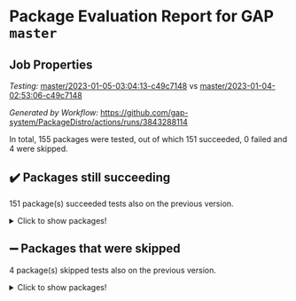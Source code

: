 # Package Evaluation Report for GAP `master`

## Job Properties

*Testing:* [master/2023-01-05-03:04:13-c49c7148](https://github.com/gap-system/PackageDistro/blob/data/reports/master/2023-01-05-03:04:13-c49c7148) vs [master/2023-01-04-02:53:06-c49c7148](https://github.com/gap-system/PackageDistro/blob/data/reports/master/2023-01-04-02:53:06-c49c7148)

*Generated by Workflow:* https://github.com/gap-system/PackageDistro/actions/runs/3843288114

In total, 155 packages were tested, out of which 151 succeeded, 0 failed and 4 were skipped.

## :heavy_check_mark: Packages still succeeding

151 package(s) succeeded tests also on the previous version.
<details><summary>Click to show packages!</summary>

- 4ti2interface 2022.09-01 [(success)](https://github.com/gap-system/PackageDistro/actions/runs/3843288114/jobs/6545597646)
- ace 5.6.2 [(success)](https://github.com/gap-system/PackageDistro/actions/runs/3843288114/jobs/6545597761)
- aclib 1.3.2 [(success)](https://github.com/gap-system/PackageDistro/actions/runs/3843288114/jobs/6545597857)
- agt 0.3.1 [(success)](https://github.com/gap-system/PackageDistro/actions/runs/3843288114/jobs/6545598772)
- alnuth 3.2.1 [(success)](https://github.com/gap-system/PackageDistro/actions/runs/3843288114/jobs/6545598837)
- anupq 3.2.6 [(success)](https://github.com/gap-system/PackageDistro/actions/runs/3843288114/jobs/6545598904)
- atlasrep 2.1.6 [(success)](https://github.com/gap-system/PackageDistro/actions/runs/3843288114/jobs/6545598988)
- autodoc 2022.10.20 [(success)](https://github.com/gap-system/PackageDistro/actions/runs/3843288114/jobs/6545599067)
- automata 1.15 [(success)](https://github.com/gap-system/PackageDistro/actions/runs/3843288114/jobs/6545599143)
- automgrp 1.3.2 [(success)](https://github.com/gap-system/PackageDistro/actions/runs/3843288114/jobs/6545599216)
- autpgrp 1.11 [(success)](https://github.com/gap-system/PackageDistro/actions/runs/3843288114/jobs/6545599277)
- cap 2022.12-15 [(success)](https://github.com/gap-system/PackageDistro/actions/runs/3843288114/jobs/6545599334)
- caratinterface 2.3.4 [(success)](https://github.com/gap-system/PackageDistro/actions/runs/3843288114/jobs/6545599417)
- cddinterface 2022.11.01 [(success)](https://github.com/gap-system/PackageDistro/actions/runs/3843288114/jobs/6545599483)
- circle 1.6.5 [(success)](https://github.com/gap-system/PackageDistro/actions/runs/3843288114/jobs/6545599555)
- classicpres 1.22 [(success)](https://github.com/gap-system/PackageDistro/actions/runs/3843288114/jobs/6545599613)
- cohomolo 1.6.11 [(success)](https://github.com/gap-system/PackageDistro/actions/runs/3843288114/jobs/6545599692)
- congruence 1.2.4 [(success)](https://github.com/gap-system/PackageDistro/actions/runs/3843288114/jobs/6545599781)
- corelg 1.56 [(success)](https://github.com/gap-system/PackageDistro/actions/runs/3843288114/jobs/6545599851)
- crime 1.6 [(success)](https://github.com/gap-system/PackageDistro/actions/runs/3843288114/jobs/6545599928)
- crisp 1.4.6 [(success)](https://github.com/gap-system/PackageDistro/actions/runs/3843288114/jobs/6545600004)
- crypting 0.10.4 [(success)](https://github.com/gap-system/PackageDistro/actions/runs/3843288114/jobs/6545600090)
- cryst 4.1.25 [(success)](https://github.com/gap-system/PackageDistro/actions/runs/3843288114/jobs/6545600147)
- crystcat 1.1.10 [(success)](https://github.com/gap-system/PackageDistro/actions/runs/3843288114/jobs/6545600218)
- ctbllib 1.3.4 [(success)](https://github.com/gap-system/PackageDistro/actions/runs/3843288114/jobs/6545600286)
- cubefree 1.19 [(success)](https://github.com/gap-system/PackageDistro/actions/runs/3843288114/jobs/6545600366)
- curlinterface 2.3.1 [(success)](https://github.com/gap-system/PackageDistro/actions/runs/3843288114/jobs/6545600426)
- cvec 2.7.6 [(success)](https://github.com/gap-system/PackageDistro/actions/runs/3843288114/jobs/6545600482)
- datastructures 0.3.0 [(success)](https://github.com/gap-system/PackageDistro/actions/runs/3843288114/jobs/6545600521)
- deepthought 1.0.6 [(success)](https://github.com/gap-system/PackageDistro/actions/runs/3843288114/jobs/6545600578)
- design 1.7 [(success)](https://github.com/gap-system/PackageDistro/actions/runs/3843288114/jobs/6545600632)
- difsets 2.3.1 [(success)](https://github.com/gap-system/PackageDistro/actions/runs/3843288114/jobs/6545600695)
- digraphs 1.6.1 [(success)](https://github.com/gap-system/PackageDistro/actions/runs/3843288114/jobs/6545601459)
- edim 1.3.6 [(success)](https://github.com/gap-system/PackageDistro/actions/runs/3843288114/jobs/6545601511)
- example 4.3.3 [(success)](https://github.com/gap-system/PackageDistro/actions/runs/3843288114/jobs/6545601558)
- examplesforhomalg 2022.11-01 [(success)](https://github.com/gap-system/PackageDistro/actions/runs/3843288114/jobs/6545601612)
- factint 1.6.3 [(success)](https://github.com/gap-system/PackageDistro/actions/runs/3843288114/jobs/6545601660)
- ferret 1.0.9 [(success)](https://github.com/gap-system/PackageDistro/actions/runs/3843288114/jobs/6545601718)
- fga 1.4.0 [(success)](https://github.com/gap-system/PackageDistro/actions/runs/3843288114/jobs/6545601788)
- fining 1.5.4 [(success)](https://github.com/gap-system/PackageDistro/actions/runs/3843288114/jobs/6545601838)
- float 1.0.3 [(success)](https://github.com/gap-system/PackageDistro/actions/runs/3843288114/jobs/6545601903)
- format 1.4.3 [(success)](https://github.com/gap-system/PackageDistro/actions/runs/3843288114/jobs/6545601954)
- forms 1.2.9 [(success)](https://github.com/gap-system/PackageDistro/actions/runs/3843288114/jobs/6545602004)
- fplsa 1.2.6 [(success)](https://github.com/gap-system/PackageDistro/actions/runs/3843288114/jobs/6545602070)
- fr 2.4.12 [(success)](https://github.com/gap-system/PackageDistro/actions/runs/3843288114/jobs/6545602106)
- francy 1.2.5 [(success)](https://github.com/gap-system/PackageDistro/actions/runs/3843288114/jobs/6545602162)
- fwtree 1.3 [(success)](https://github.com/gap-system/PackageDistro/actions/runs/3843288114/jobs/6545602228)
- gapdoc 1.6.6 [(success)](https://github.com/gap-system/PackageDistro/actions/runs/3843288114/jobs/6545602282)
- gauss 2022.12-01 [(success)](https://github.com/gap-system/PackageDistro/actions/runs/3843288114/jobs/6545602345)
- gaussforhomalg 2022.08-03 [(success)](https://github.com/gap-system/PackageDistro/actions/runs/3843288114/jobs/6545602394)
- gbnp 1.0.5 [(success)](https://github.com/gap-system/PackageDistro/actions/runs/3843288114/jobs/6545602461)
- generalizedmorphismsforcap 2022.12-01 [(success)](https://github.com/gap-system/PackageDistro/actions/runs/3843288114/jobs/6545602535)
- genss 1.6.8 [(success)](https://github.com/gap-system/PackageDistro/actions/runs/3843288114/jobs/6545602608)
- gradedmodules 2022.09-02 [(success)](https://github.com/gap-system/PackageDistro/actions/runs/3843288114/jobs/6545602712)
- gradedringforhomalg 2022.11-01 [(success)](https://github.com/gap-system/PackageDistro/actions/runs/3843288114/jobs/6545602816)
- grape 4.9.0 [(success)](https://github.com/gap-system/PackageDistro/actions/runs/3843288114/jobs/6545602906)
- groupoids 1.71 [(success)](https://github.com/gap-system/PackageDistro/actions/runs/3843288114/jobs/6545602984)
- grpconst 2.6.3 [(success)](https://github.com/gap-system/PackageDistro/actions/runs/3843288114/jobs/6545603074)
- guarana 0.96.3 [(success)](https://github.com/gap-system/PackageDistro/actions/runs/3843288114/jobs/6545603171)
- guava 3.18 [(success)](https://github.com/gap-system/PackageDistro/actions/runs/3843288114/jobs/6545603224)
- hap 1.48 [(success)](https://github.com/gap-system/PackageDistro/actions/runs/3843288114/jobs/6545603282)
- hapcryst 0.1.15 [(success)](https://github.com/gap-system/PackageDistro/actions/runs/3843288114/jobs/6545603363)
- hecke 1.5.3 [(success)](https://github.com/gap-system/PackageDistro/actions/runs/3843288114/jobs/6545603454)
- help 3.5 [(success)](https://github.com/gap-system/PackageDistro/actions/runs/3843288114/jobs/6545603543)
- homalg 2022.12-02 [(success)](https://github.com/gap-system/PackageDistro/actions/runs/3843288114/jobs/6545603610)
- homalgtocas 2022.11-02 [(success)](https://github.com/gap-system/PackageDistro/actions/runs/3843288114/jobs/6545603683)
- idrel 2.44 [(success)](https://github.com/gap-system/PackageDistro/actions/runs/3843288114/jobs/6545603765)
- images 1.3.1 [(success)](https://github.com/gap-system/PackageDistro/actions/runs/3843288114/jobs/6545603839)
- intpic 0.3.0 [(success)](https://github.com/gap-system/PackageDistro/actions/runs/3843288114/jobs/6545603940)
- io 4.8.0 [(success)](https://github.com/gap-system/PackageDistro/actions/runs/3843288114/jobs/6545604032)
- io_forhomalg 2022.11-01 [(success)](https://github.com/gap-system/PackageDistro/actions/runs/3843288114/jobs/6545604144)
- irredsol 1.4.4 [(success)](https://github.com/gap-system/PackageDistro/actions/runs/3843288114/jobs/6545604221)
- json 2.1.1 [(success)](https://github.com/gap-system/PackageDistro/actions/runs/3843288114/jobs/6545604280)
- jupyterkernel 1.4.1 [(success)](https://github.com/gap-system/PackageDistro/actions/runs/3843288114/jobs/6545604363)
- jupyterviz 1.5.6 [(success)](https://github.com/gap-system/PackageDistro/actions/runs/3843288114/jobs/6545604455)
- kan 1.34 [(success)](https://github.com/gap-system/PackageDistro/actions/runs/3843288114/jobs/6545604530)
- kbmag 1.5.11 [(success)](https://github.com/gap-system/PackageDistro/actions/runs/3843288114/jobs/6545604599)
- laguna 3.9.5 [(success)](https://github.com/gap-system/PackageDistro/actions/runs/3843288114/jobs/6545604671)
- liealgdb 2.2.1 [(success)](https://github.com/gap-system/PackageDistro/actions/runs/3843288114/jobs/6545604743)
- liepring 2.8 [(success)](https://github.com/gap-system/PackageDistro/actions/runs/3843288114/jobs/6545604814)
- liering 2.4.2 [(success)](https://github.com/gap-system/PackageDistro/actions/runs/3843288114/jobs/6545604880)
- linearalgebraforcap 2022.12-04 [(success)](https://github.com/gap-system/PackageDistro/actions/runs/3843288114/jobs/6545604969)
- localizeringforhomalg 2022.11-01 [(success)](https://github.com/gap-system/PackageDistro/actions/runs/3843288114/jobs/6545605064)
- loops 3.4.3 [(success)](https://github.com/gap-system/PackageDistro/actions/runs/3843288114/jobs/6545605164)
- lpres 1.0.3 [(success)](https://github.com/gap-system/PackageDistro/actions/runs/3843288114/jobs/6545605265)
- majoranaalgebras 1.5.1 [(success)](https://github.com/gap-system/PackageDistro/actions/runs/3843288114/jobs/6545605344)
- mapclass 1.4.6 [(success)](https://github.com/gap-system/PackageDistro/actions/runs/3843288114/jobs/6545605420)
- matgrp 0.70 [(success)](https://github.com/gap-system/PackageDistro/actions/runs/3843288114/jobs/6545605500)
- matricesforhomalg 2022.12-01 [(success)](https://github.com/gap-system/PackageDistro/actions/runs/3843288114/jobs/6545605582)
- modisom 2.5.3 [(success)](https://github.com/gap-system/PackageDistro/actions/runs/3843288114/jobs/6545605660)
- modulepresentationsforcap 2022.12-01 [(success)](https://github.com/gap-system/PackageDistro/actions/runs/3843288114/jobs/6545605727)
- modules 2022.11-01 [(success)](https://github.com/gap-system/PackageDistro/actions/runs/3843288114/jobs/6545605814)
- monoidalcategories 2022.12-01 [(success)](https://github.com/gap-system/PackageDistro/actions/runs/3843288114/jobs/6545605888)
- nconvex 2022.09-01 [(success)](https://github.com/gap-system/PackageDistro/actions/runs/3843288114/jobs/6545605969)
- nilmat 1.4.2 [(success)](https://github.com/gap-system/PackageDistro/actions/runs/3843288114/jobs/6545606051)
- nock 1.5 [(success)](https://github.com/gap-system/PackageDistro/actions/runs/3843288114/jobs/6545606134)
- normalizinterface 1.3.5 [(success)](https://github.com/gap-system/PackageDistro/actions/runs/3843288114/jobs/6545606208)
- nq 2.5.9 [(success)](https://github.com/gap-system/PackageDistro/actions/runs/3843288114/jobs/6545606282)
- numericalsgps 1.3.1 [(success)](https://github.com/gap-system/PackageDistro/actions/runs/3843288114/jobs/6545606362)
- openmath 11.5.2 [(success)](https://github.com/gap-system/PackageDistro/actions/runs/3843288114/jobs/6545606433)
- orb 4.9.0 [(success)](https://github.com/gap-system/PackageDistro/actions/runs/3843288114/jobs/6545606500)
- packagemanager 1.3.2 [(success)](https://github.com/gap-system/PackageDistro/actions/runs/3843288114/jobs/6545606559)
- patternclass 2.4.3 [(success)](https://github.com/gap-system/PackageDistro/actions/runs/3843288114/jobs/6545606622)
- permut 2.0.4 [(success)](https://github.com/gap-system/PackageDistro/actions/runs/3843288114/jobs/6545606678)
- polenta 1.3.10 [(success)](https://github.com/gap-system/PackageDistro/actions/runs/3843288114/jobs/6545606740)
- polymaking 0.8.6 [(success)](https://github.com/gap-system/PackageDistro/actions/runs/3843288114/jobs/6545606805)
- primgrp 3.4.3 [(success)](https://github.com/gap-system/PackageDistro/actions/runs/3843288114/jobs/6545606858)
- profiling 2.5.2 [(success)](https://github.com/gap-system/PackageDistro/actions/runs/3843288114/jobs/6545606931)
- qpa 1.34 [(success)](https://github.com/gap-system/PackageDistro/actions/runs/3843288114/jobs/6545606998)
- quagroup 1.8.3 [(success)](https://github.com/gap-system/PackageDistro/actions/runs/3843288114/jobs/6545607051)
- radiroot 2.9 [(success)](https://github.com/gap-system/PackageDistro/actions/runs/3843288114/jobs/6545607104)
- rcwa 4.7.1 [(success)](https://github.com/gap-system/PackageDistro/actions/runs/3843288114/jobs/6545607179)
- rds 1.8 [(success)](https://github.com/gap-system/PackageDistro/actions/runs/3843288114/jobs/6545607259)
- recog 1.4.2 [(success)](https://github.com/gap-system/PackageDistro/actions/runs/3843288114/jobs/6545607320)
- repndecomp 1.3.0 [(success)](https://github.com/gap-system/PackageDistro/actions/runs/3843288114/jobs/6545607379)
- repsn 3.1.0 [(success)](https://github.com/gap-system/PackageDistro/actions/runs/3843288114/jobs/6545607432)
- resclasses 4.7.3 [(success)](https://github.com/gap-system/PackageDistro/actions/runs/3843288114/jobs/6545607508)
- ringsforhomalg 2022.11-01 [(success)](https://github.com/gap-system/PackageDistro/actions/runs/3843288114/jobs/6545607572)
- sco 2022.09-01 [(success)](https://github.com/gap-system/PackageDistro/actions/runs/3843288114/jobs/6545607644)
- scscp 2.4.0 [(success)](https://github.com/gap-system/PackageDistro/actions/runs/3843288114/jobs/6545607705)
- semigroups 5.2.0 [(success)](https://github.com/gap-system/PackageDistro/actions/runs/3843288114/jobs/6545607760)
- sglppow 2.3 [(success)](https://github.com/gap-system/PackageDistro/actions/runs/3843288114/jobs/6545607814)
- sgpviz 0.999.5 [(success)](https://github.com/gap-system/PackageDistro/actions/runs/3843288114/jobs/6545607859)
- simpcomp 2.1.14 [(success)](https://github.com/gap-system/PackageDistro/actions/runs/3843288114/jobs/6545607903)
- singular 2022.09.23 [(success)](https://github.com/gap-system/PackageDistro/actions/runs/3843288114/jobs/6545607958)
- sl2reps 1.1 [(success)](https://github.com/gap-system/PackageDistro/actions/runs/3843288114/jobs/6545608027)
- sla 1.5.3 [(success)](https://github.com/gap-system/PackageDistro/actions/runs/3843288114/jobs/6545608088)
- smallgrp 1.5.1 [(success)](https://github.com/gap-system/PackageDistro/actions/runs/3843288114/jobs/6545608137)
- smallsemi 0.6.13 [(success)](https://github.com/gap-system/PackageDistro/actions/runs/3843288114/jobs/6545608195)
- sonata 2.9.6 [(success)](https://github.com/gap-system/PackageDistro/actions/runs/3843288114/jobs/6545608269)
- sophus 1.27 [(success)](https://github.com/gap-system/PackageDistro/actions/runs/3843288114/jobs/6545608321)
- spinsym 1.5.2 [(success)](https://github.com/gap-system/PackageDistro/actions/runs/3843288114/jobs/6545608396)
- standardff 0.9.4 [(success)](https://github.com/gap-system/PackageDistro/actions/runs/3843288114/jobs/6545608462)
- symbcompcc 1.3.2 [(success)](https://github.com/gap-system/PackageDistro/actions/runs/3843288114/jobs/6545608512)
- thelma 1.3 [(success)](https://github.com/gap-system/PackageDistro/actions/runs/3843288114/jobs/6545608588)
- tomlib 1.2.9 [(success)](https://github.com/gap-system/PackageDistro/actions/runs/3843288114/jobs/6545608662)
- toolsforhomalg 2022.12-01 [(success)](https://github.com/gap-system/PackageDistro/actions/runs/3843288114/jobs/6545608726)
- toric 1.9.5 [(success)](https://github.com/gap-system/PackageDistro/actions/runs/3843288114/jobs/6545608804)
- toricvarieties 2022.07.13 [(success)](https://github.com/gap-system/PackageDistro/actions/runs/3843288114/jobs/6545608869)
- transgrp 3.6.3 [(success)](https://github.com/gap-system/PackageDistro/actions/runs/3843288114/jobs/6545608934)
- ugaly 4.0.3 [(success)](https://github.com/gap-system/PackageDistro/actions/runs/3843288114/jobs/6545608995)
- unipot 1.5 [(success)](https://github.com/gap-system/PackageDistro/actions/runs/3843288114/jobs/6545609067)
- unitlib 4.1.0 [(success)](https://github.com/gap-system/PackageDistro/actions/runs/3843288114/jobs/6545609140)
- utils 0.81 [(success)](https://github.com/gap-system/PackageDistro/actions/runs/3843288114/jobs/6545609209)
- uuid 0.7 [(success)](https://github.com/gap-system/PackageDistro/actions/runs/3843288114/jobs/6545609274)
- walrus 0.9991 [(success)](https://github.com/gap-system/PackageDistro/actions/runs/3843288114/jobs/6545609341)
- wedderga 4.10.2 [(success)](https://github.com/gap-system/PackageDistro/actions/runs/3843288114/jobs/6545609404)
- xmod 2.88 [(success)](https://github.com/gap-system/PackageDistro/actions/runs/3843288114/jobs/6545609486)
- xmodalg 1.23 [(success)](https://github.com/gap-system/PackageDistro/actions/runs/3843288114/jobs/6545609551)
- yangbaxter 0.10.2 [(success)](https://github.com/gap-system/PackageDistro/actions/runs/3843288114/jobs/6545609624)
- zeromqinterface 0.14 [(success)](https://github.com/gap-system/PackageDistro/actions/runs/3843288114/jobs/6545609705)
</details>

## :heavy_minus_sign: Packages that were skipped

4 package(s) skipped tests also on the previous version.
<details><summary>Click to show packages!</summary>

- browse 1.8.19 [(skipped)](https://github.com/gap-system/PackageDistro/actions/runs/3843288114/jobs/6545405148)
- itc 1.5.1 [(skipped)](https://github.com/gap-system/PackageDistro/actions/runs/3843288114/jobs/6545405148)
- polycyclic 2.16 [(skipped)](https://github.com/gap-system/PackageDistro/actions/runs/3843288114/jobs/6545405148)
- xgap 4.31 [(skipped)](https://github.com/gap-system/PackageDistro/actions/runs/3843288114/jobs/6545405148)
</details>

